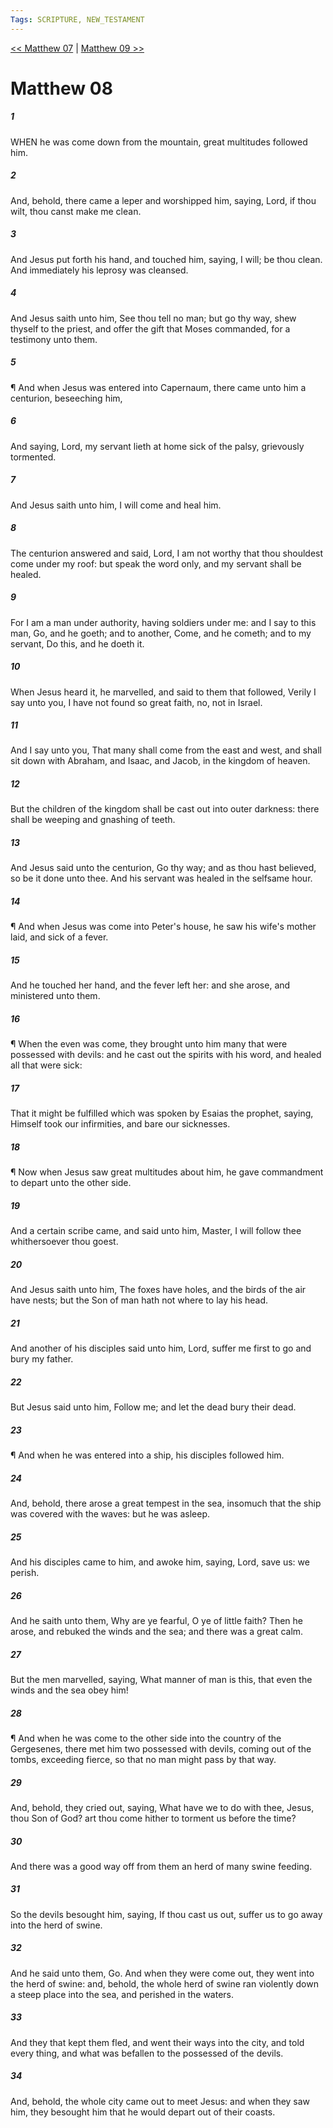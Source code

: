 ```yaml
---
Tags: SCRIPTURE, NEW_TESTAMENT
---
```


[<< Matthew 07](NEW_TESTAMENT/01_Matthew/Matthew_07.md) | [Matthew 09 >>](NEW_TESTAMENT/01_Matthew/Matthew_09.md)

# Matthew 08

##### 1
 WHEN he was come down from the mountain, great multitudes followed him.
##### 2
 And, behold, there came a leper and worshipped him, saying, Lord, if thou wilt, thou canst make me clean.
##### 3
 And Jesus put forth his hand, and touched him, saying, I will; be thou clean. And immediately his leprosy was cleansed.
##### 4
 And Jesus saith unto him, See thou tell no man; but go thy way, shew thyself to the priest, and offer the gift that Moses commanded, for a testimony unto them.
##### 5
 ¶ And when Jesus was entered into Capernaum, there came unto him a centurion, beseeching him,
##### 6
 And saying, Lord, my servant lieth at home sick of the palsy, grievously tormented.
##### 7
 And Jesus saith unto him, I will come and heal him.
##### 8
 The centurion answered and said, Lord, I am not worthy that thou shouldest come under my roof: but speak the word only, and my servant shall be healed.
##### 9
 For I am a man under authority, having soldiers under me: and I say to this man, Go, and he goeth; and to another, Come, and he cometh; and to my servant, Do this, and he doeth it.
##### 10
 When Jesus heard it, he marvelled, and said to them that followed, Verily I say unto you, I have not found so great faith, no, not in Israel.
##### 11
 And I say unto you, That many shall come from the east and west, and shall sit down with Abraham, and Isaac, and Jacob, in the kingdom of heaven.
##### 12
 But the children of the kingdom shall be cast out into outer darkness: there shall be weeping and gnashing of teeth.
##### 13
 And Jesus said unto the centurion, Go thy way; and as thou hast believed, so be it done unto thee. And his servant was healed in the selfsame hour.
##### 14
 ¶ And when Jesus was come into Peter's house, he saw his wife's mother laid, and sick of a fever.
##### 15
 And he touched her hand, and the fever left her: and she arose, and ministered unto them.
##### 16
 ¶ When the even was come, they brought unto him many that were possessed with devils: and he cast out the spirits with his word, and healed all that were sick:
##### 17
 That it might be fulfilled which was spoken by Esaias the prophet, saying, Himself took our infirmities, and bare our sicknesses.
##### 18
 ¶ Now when Jesus saw great multitudes about him, he gave commandment to depart unto the other side.
##### 19
 And a certain scribe came, and said unto him, Master, I will follow thee whithersoever thou goest.
##### 20
 And Jesus saith unto him, The foxes have holes, and the birds of the air have nests; but the Son of man hath not where to lay his head.
##### 21
 And another of his disciples said unto him, Lord, suffer me first to go and bury my father.
##### 22
 But Jesus said unto him, Follow me; and let the dead bury their dead.
##### 23
 ¶ And when he was entered into a ship, his disciples followed him.
##### 24
 And, behold, there arose a great tempest in the sea, insomuch that the ship was covered with the waves: but he was asleep.
##### 25
 And his disciples came to him, and awoke him, saying, Lord, save us: we perish.
##### 26
 And he saith unto them, Why are ye fearful, O ye of little faith? Then he arose, and rebuked the winds and the sea; and there was a great calm.
##### 27
 But the men marvelled, saying, What manner of man is this, that even the winds and the sea obey him!
##### 28
 ¶ And when he was come to the other side into the country of the Gergesenes, there met him two possessed with devils, coming out of the tombs, exceeding fierce, so that no man might pass by that way.
##### 29
 And, behold, they cried out, saying, What have we to do with thee, Jesus, thou Son of God? art thou come hither to torment us before the time?
##### 30
 And there was a good way off from them an herd of many swine feeding.
##### 31
 So the devils besought him, saying, If thou cast us out, suffer us to go away into the herd of swine.
##### 32
 And he said unto them, Go. And when they were come out, they went into the herd of swine: and, behold, the whole herd of swine ran violently down a steep place into the sea, and perished in the waters.
##### 33
 And they that kept them fled, and went their ways into the city, and told every thing, and what was befallen to the possessed of the devils.
##### 34
 And, behold, the whole city came out to meet Jesus: and when they saw him, they besought him that he would depart out of their coasts.
